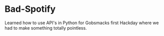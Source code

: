 # Bad-Spotify


Learned how to use API's in Python for Gobsmacks first Hackday where we had to make something totally pointless.
